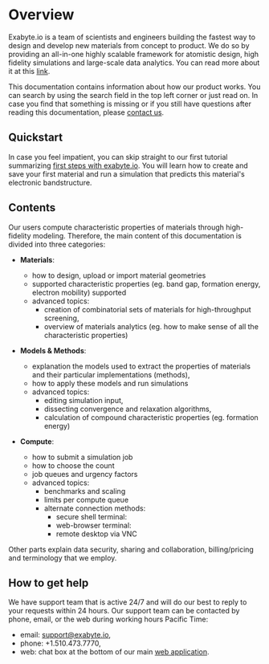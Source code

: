 # Overview

Exabyte.io is a team of scientists and engineers building the fastest way to design and develop new materials from concept to product. We do so by providing an all-in-one highly scalable framework for atomistic design, high fidelity simulations and large-scale data analytics. You can read more about it at this <a href="https://www.linkedin.com/pulse/how-we-design-world-tomorrow-what-materials-discovery-timur-bazhirov" target="_blank">link</a>.

This documentation contains information about how our product works. You can search by using the search field in the top left corner or just read on. In case you find that something is missing or if you still have questions after reading this documentation, please <a class="text-muted" href="mailto:support@exabyte.io" target="_blank">contact us</a>.


## Quickstart

In case you feel impatient, you can skip straight to our first tutorial summarizing
[first steps with exabyte.io](tutorials/first-simulation.md). You will learn how to create and save your first material and run a simulation that predicts this material's electronic bandstructure.

## Contents

Our users compute characteristic properties of materials through high-fidelity modeling. Therefore, the main content of this documentation is divided into three categories:

- **Materials**:
    - how to design, upload or import material geometries
    - supported characteristic properties (eg. band gap, formation energy, electron mobility) supported
    - advanced topics:
        - creation of combinatorial sets of materials for high-throughput screening,
        - overview of materials analytics (eg. how to make sense of all the characteristic properties)

- **Models & Methods**:
    - explanation the models used to extract the properties of materials and their particular implementations (methods),
    - how to apply these models and run simulations
    - advanced topics:
        - editing simulation input,
        - dissecting convergence and relaxation algorithms,
        - calculation of compound characteristic properties (eg. formation energy)

- **Compute**:
    - how to submit a simulation job
    - how to choose the count
    - job queues and urgency factors
    - advanced topics:
        - benchmarks and scaling
        - limits per compute queue
        - alternate connection methods:
            - secure shell terminal:
            - web-browser terminal:
            - remote desktop via VNC

Other parts explain data security, sharing and collaboration, billing/pricing and terminology that we employ.

## How to get help

We have support team that is active 24/7 and will do our best to reply to your requests within 24 hours. Our support team can be contacted by phone, email, or the web during working hours Pacific Time:

- email: <a href="mailto:support@exabyte.io" target="_blank">support@exabyte.io</a>,
- phone: +1.510.473.7770,
- web: chat box at the bottom of our main <a href="https://platform.exabyte.io" target="_blank">web application</a>.


<!-- LINKS -->

[ln-post-what-is-mdc]: https://www.linkedin.com/pulse/how-we-design-world-tomorrow-what-materials-discovery-timur-bazhirov  "What is Exabyte.io"

